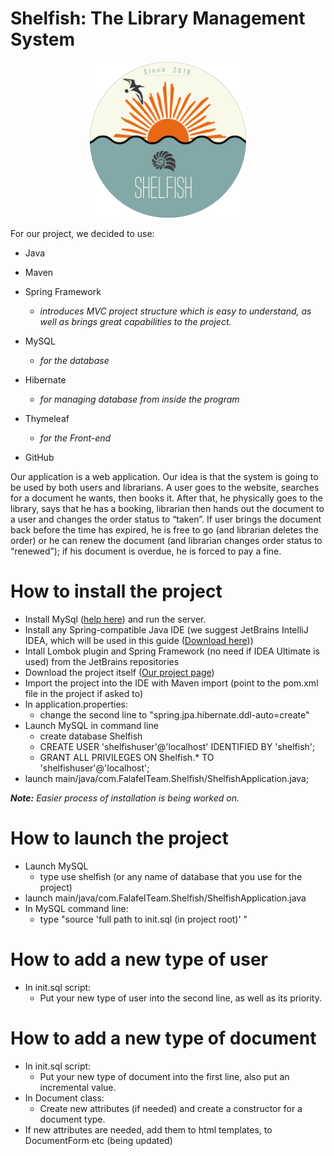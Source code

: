 # Shelfish: The Library Management System
<p align="center">
 <img src="tmp/logo.png" width="250">
</p>
For our project, we decided to use:

* Java
* Maven
* Spring Framework
  * _introduces MVC project structure which is easy to understand, as well as brings great capabilities to the project._

* MySQL
  * _for the database_

* Hibernate
  * _for managing database from inside the program_

* Thymeleaf
  * _for the Front-end_
* GitHub

Our application is a web application. Our idea is that the system is going to be used by both users and librarians. A user goes to the website, searches for a document he wants, then books it. After that, he physically goes to the library, says that he has a booking, librarian then hands out the document to a user and changes the order status to “taken”. If user brings the document back before the time has expired, he is free to go (and librarian deletes the order) or he can renew the document (and librarian changes order status to “renewed”); if his document is overdue, he is forced to pay a fine.

# How to install the project
 * Install MySql ([help here](https://dev.mysql.com/doc/workbench/en/wb-installing.html)) and run the server.
 * Install any Spring-compatible Java IDE (we suggest JetBrains IntelliJ IDEA, which will be used in this guide ([Download here](https://www.jetbrains.com/idea/download)))
 * Intall Lombok plugin and Spring Framework (no need if IDEA Ultimate is used) from the JetBrains repositories
 * Download the project itself ([Our project page](https://github.com/FalafelTeam/Shelfish))
 * Import the project into the IDE with Maven import (point to the pom.xml file in the project if asked to)
 * In application.properties:
   * change the second line to "spring.jpa.hibernate.ddl-auto=create"
 * Launch MySQL in command line
   * create database Shelfish
   * CREATE USER 'shelfishuser'@'localhost' IDENTIFIED BY 'shelfish';
   * GRANT ALL PRIVILEGES ON Shelfish.* TO 'shelfishuser'@'localhost';
 * launch main/java/com.FalafelTeam.Shelfish/ShelfishApplication.java;
 
 _**Note:** Easier process of installation is being worked on._
 
# How to launch the project
 * Launch MySQL
   * type use shelfish (or any name of database that you use for the project)
 * launch main/java/com.FalafelTeam.Shelfish/ShelfishApplication.java
 * In MySQL command line:
   * type "source 'full path to init.sql (in project root)' "
 
 
# How to add a new type of user
* In init.sql script:
  * Put your new type of user into the second line, as well as its priority.

# How to add a new type of document
* In init.sql script:
  * Put your new type of document into the first line, also put an incremental value.
* In Document class:
  * Create new attributes (if needed) and create a constructor for a document type.
* If new attributes are needed, add them to html templates, to DocumentForm etc (being updated)

